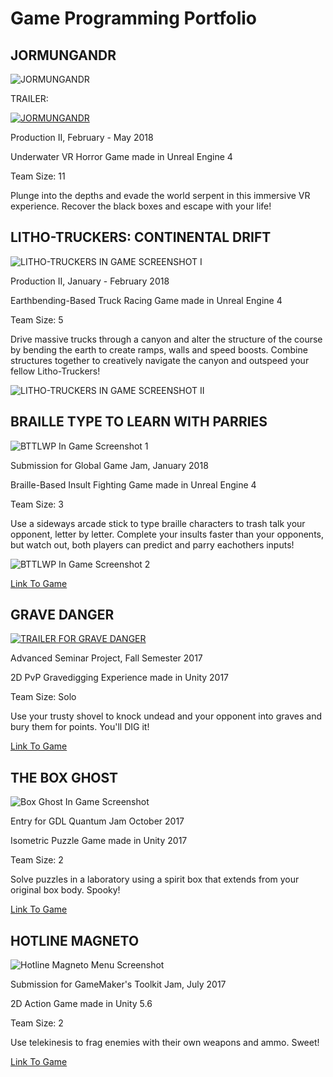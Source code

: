 # Game Programming Portfolio


## JORMUNGANDR

![JORMUNGANDR](https://i.imgur.com/fDYQ5IO.jpg)

TRAILER:


[![JORMUNGANDR](http://img.youtube.com/vi/mdQMo7JBToA/0.jpg)](http://www.youtube.com/watch?v=mdQMo7JBToA "JORMUNGANDR")

Production II, February - May 2018

Underwater VR Horror Game made in Unreal Engine 4

Team Size: 11

Plunge into the depths and evade the world serpent in this immersive VR experience. Recover the black boxes and escape with your life!

## LITHO-TRUCKERS: CONTINENTAL DRIFT

![LITHO-TRUCKERS IN GAME SCREENSHOT I](https://i.imgur.com/DUzyDv3.jpg)

Production II, January - February 2018

Earthbending-Based Truck Racing Game made in Unreal Engine 4

Team Size: 5

Drive massive trucks through a canyon and alter the structure of the course by bending the earth to create ramps, walls and speed boosts. Combine structures together to creatively navigate the canyon and outspeed your fellow Litho-Truckers!

![LITHO-TRUCKERS IN GAME SCREENSHOT II](https://i.imgur.com/DrdW6B1.jpg)

## BRAILLE TYPE TO LEARN WITH PARRIES

![BTTLWP In Game Screenshot 1](https://i.imgur.com/G8sxzTb.jpg)

Submission for Global Game Jam, January 2018

Braille-Based Insult Fighting Game made in Unreal Engine 4

Team Size: 3

Use a sideways arcade stick to type braille characters to trash talk your opponent, letter by letter. Complete your insults faster than your opponents, but watch out, both players can predict and parry eachothers inputs! 

![BTTLWP In Game Screenshot 2](https://i.imgur.com/NVjAUjC.png)

[Link To Game](https://globalgamejam.org/2018/games/versus-braille-type-learn-parries?token=1517558995)

## GRAVE DANGER

[![TRAILER FOR GRAVE DANGER](http://img.youtube.com/vi/Zew4V7JlSCs/0.jpg)](http://www.youtube.com/watch?v=Zew4V7JlSCs "GRAVE DANGER TRAILER")
  
  
Advanced Seminar Project, Fall Semester 2017

2D PvP Gravedigging Experience made in Unity 2017

Team Size: Solo

Use your trusty shovel to knock undead and your opponent into graves and bury them for points. You'll DIG it! 

[Link To Game](https://github.com/rosserMartinez/Grave-Danger)


## THE BOX GHOST

![Box Ghost In Game Screenshot](https://i.imgur.com/pZa0GEx.jpg)

Entry for GDL Quantum Jam October 2017

Isometric Puzzle Game made in Unity 2017

Team Size: 2

Solve puzzles in a laboratory using a spirit box that extends from your original box body. Spooky!

[Link To Game](https://github.com/rosserMartinez/The-Box-Ghost)

## HOTLINE MAGNETO

![Hotline Magneto Menu Screenshot](https://img.itch.zone/aW1hZ2UvMTU5MTUzLzczMDA5NC5wbmc=/original/zKAPAA.png)

Submission for GameMaker's Toolkit Jam, July 2017

2D Action Game made in Unity 5.6

Team Size: 2

Use telekinesis to frag enemies with their own weapons and ammo. Sweet!

[Link To Game](https://tmcgillicuddy.itch.io/hotline-magneto)
